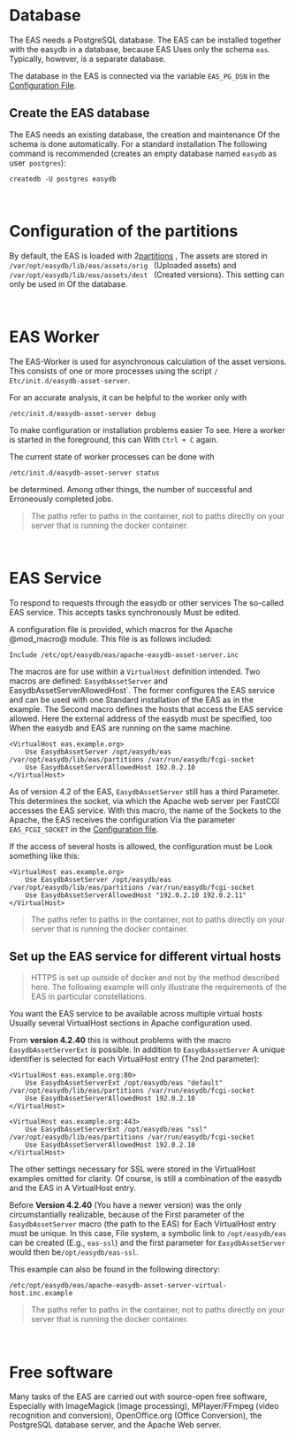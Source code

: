 Database
=========

The EAS needs a PostgreSQL database.
The EAS can be installed together with the easydb in a database, because EAS
Uses only the schema `eas`. Typically, however, is a separate database.

The database in the EAS is connected via the variable `EAS_PG_DSN` in the
[Configuration File](./sysadmin/eas/conf/conf.html).

Create the EAS database
-------------------------

The EAS needs an existing database, the creation and maintenance
Of the schema is done automatically. For a standard installation
The following command is recommended (creates an empty database named `easydb` as user` postgres`):

    createdb -U postgres easydb

&nbsp;

Configuration of the partitions
=============================

By default, the EAS is loaded with 2[partitions](./sysadmin/eas/partitions/partitions.html)
, The assets are stored in `/var/opt/easydb/lib/eas/assets/orig `
(Uploaded assets) and `/var/opt/easydb/lib/eas/assets/dest `
(Created versions). This setting can only be used in
Of the database.

&nbsp;

EAS Worker
==========

The EAS-Worker is used for asynchronous calculation of the asset versions.
This consists of one or more processes using the script
`/ Etc/init.d/easydb-asset-server`.

For an accurate analysis, it can be helpful to the worker only with

    /etc/init.d/easydb-asset-server debug

To make configuration or installation problems easier
To see. Here a worker is started in the foreground, this can
With `Ctrl + C` again.

The current state of worker processes can be done with

    /etc/init.d/easydb-asset-server status

be determined. Among other things, the number of successful and
Erroneously completed jobs.

> The paths refer to paths in the container, not to paths directly on your server that is running the docker container.

&nbsp;

EAS Service
===========

To respond to requests through the easydb or other services
The so-called EAS service. This accepts tasks synchronously
Must be edited.

A configuration file is provided, which macros for the
Apache @mod_macro@ module. This file is as follows
included:

    Include /etc/opt/easydb/eas/apache-easydb-asset-server.inc

The macros are for use within a `VirtualHost` definition
intended. Two macros are defined: `EasydbAssetServer` and`
`EasydbAssetServerAllowedHost`. The former configures the
EAS service and can be used with one
Standard installation of the EAS as in the example. The
Second macro defines the hosts that access the EAS service
allowed. Here the external address of the easydb must be specified, too
When the easydb and EAS are running on the same machine.

    <VirtualHost eas.example.org>
        Use EasydbAssetServer /opt/easydb/eas /var/opt/easydb/lib/eas/partitions /var/run/easydb/fcgi-socket
        Use EasydbAssetServerAllowedHost 192.0.2.10
    </VirtualHost>


As of version 4.2 of the EAS, `EasydbAssetServer` still has a third
Parameter. This determines the socket, via which the Apache web server per
FastCGI accesses the EAS service. With this macro, the name of the
Sockets to the Apache, the EAS receives the configuration
Via the parameter `EAS_FCGI_SOCKET` in the
[Configuration file](./conf/conf.html).

If the access of several hosts is allowed, the configuration must be
Look something like this:

    <VirtualHost eas.example.org>
        Use EasydbAssetServer /opt/easydb/eas /var/opt/easydb/lib/eas/partitions /var/run/easydb/fcgi-socket
        Use EasydbAssetServerAllowedHost "192.0.2.10 192.0.2.11"
    </VirtualHost>

> The paths refer to paths in the container, not to paths directly on your server that is running the docker container.

Set up the EAS service for different virtual hosts
------------------------------------------------------------

> HTTPS is set up outside of docker and not by the method described here. The following example will only illustrate the requirements of the EAS in particular constellations.

You want the EAS service to be available across multiple virtual hosts
Usually several VirtualHost sections in Apache configuration
used.

From **version 4.2.40** this is without problems with the macro
`EasydbAssetServerExt` is possible. In addition to `EasydbAssetServer`
A unique identifier is selected for each VirtualHost entry
(The 2nd parameter):

~~~~
<VirtualHost eas.example.org:80>
    Use EasydbAssetServerExt /opt/easydb/eas "default" /var/opt/easydb/lib/eas/partitions /var/run/easydb/fcgi-socket
    Use EasydbAssetServerAllowedHost 192.0.2.10
</VirtualHost>

<VirtualHost eas.example.org:443>
    Use EasydbAssetServerExt /opt/easydb/eas "ssl" /var/opt/easydb/lib/eas/partitions /var/run/easydb/fcgi-socket
    Use EasydbAssetServerAllowedHost 192.0.2.10
</VirtualHost>
~~~~

The other settings necessary for SSL were stored in the
VirtualHost examples omitted for clarity.
Of course, is still a combination of the easydb and the EAS in
A VirtualHost entry.

Before **Version 4.2.40** (You have a newer version) was the only circumstantially realizable, because of the
First parameter of the `EasydbAssetServer` macro (the path to the EAS) for
Each VirtualHost entry must be unique. In this case,
File system, a symbolic link to `/opt/easydb/eas` can be created
(E.g., `eas-ssl`) and the first parameter for
`EasydbAssetServer` would then be`/opt/easydb/eas-ssl`.

This example can also be found in the following directory:

    /etc/opt/easydb/eas/apache-easydb-asset-server-virtual-host.inc.example

> The paths refer to paths in the container, not to paths directly on your server that is running the docker container.

&nbsp;

Free software
==============

Many tasks of the EAS are carried out with source-open free software,
Especially with ImageMagick (image processing), MPlayer/FFmpeg (video recognition and conversion),
OpenOffice.org (Office Conversion), the PostgreSQL database server, and the Apache Web server.